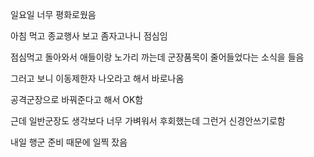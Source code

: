 일요일 너무 평화로웠음

아침 먹고 종교행사 보고 좀자고나니 점심임 

점심먹고 돌아와서 애들이랑 노가리 까는데 군장품목이 줄어들었다는 소식을 들음

그러고 보니 이동제한자 나오라고 해서 바로나옴

공격군장으로 바꿔준다고 해서 OK함

근데 일반군장도 생각보다 너무 가벼워서 후회했는데 그런거 신경안쓰기로함

내일 행군 준비 때문에 일찍 잤음
